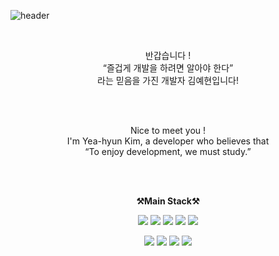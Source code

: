 ![header](https://capsule-render.vercel.app/api?type=waving&color=B8AC9A&height=300&section=header&desc=yeahyun%20Github%20Profile&descAlignY=75&descAlign=60&text=Welcome!&fontColor=ffffff&fontSize=70)

<br>

<p align="center">
    반갑습니다 !<br>
    “즐겁게 개발을 하려면 알아야 한다” <br>
    라는 믿음을 가진 개발자 김예현입니다! <br><br>
</p>

<br>

<p align="center">
  Nice to meet you ! <br>
  I'm Yea-hyun Kim, a developer who believes that <br>
  “To enjoy development, we must study.” <br><br>
</p>

<br>

<p align="center">
    <Strong>⚒️Main Stack⚒️</Strong><br>
</p>
<p align="center" display="inline-block">
  
<img src="https://img.shields.io/badge/HTML5-E34F26?style=for-the-badge&logo=html5&logoColor=white">
<img src="https://img.shields.io/badge/CSS3-1572B6?style=for-the-badge&logo=css3&logoColor=white">
<img src="https://img.shields.io/badge/JavaScript-F7DF1E?style=for-the-badge&logo=JavaScript&logoColor=white">
<img src="https://img.shields.io/badge/React-20232A?style=for-the-badge&logo=react&logoColor=61DAFB">
<img src="https://img.shields.io/badge/Swift-FA7343?style=for-the-badge&logo=swift&logoColor=white">

</p>
<p align="center" display="inline-block">
<img src="https://img.shields.io/badge/Ruby-CC342D?style=for-the-badge&logo=ruby&logoColor=white">
<img src="https://img.shields.io/badge/Java-ED8B00?style=for-the-badge&logo=openjdk&logoColor=white">
<img src="https://img.shields.io/badge/Spring-6DB33F?style=for-the-badge&logo=spring&logoColor=white">
<img src="https://img.shields.io/badge/MySQL-00000F?style=for-the-badge&logo=mysql&logoColor=white">
</p>

